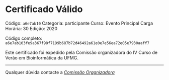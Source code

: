 # Certificado Válido

Código: `a6e7ab10`
Categoria: participante
Curso: Evento Principal
Carga Horária: 30
Edição: 2020


Código completo: `a6e7ab103fe9a367f98f7199b687b72d46492a61e0e7e56ea72e05e7930aaff7`


Este certificado foi expedido pela Comissão organizadora do IV Curso de Verão em Bioinformática da UFMG.

----

Qualquer dúvida contacte a [_Comissão Organizadora_](<mailto:cursobioinfoufmg@gmail.com$subject=[Certificados]>)

